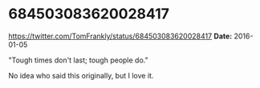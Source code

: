 # 684503083620028417
https://twitter.com/TomFrankly/status/684503083620028417
**Date:** 2016-01-05

"Tough times don't last; tough people do." 

No idea who said this originally, but I love it.
